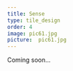 ```yaml
---
title: Sense
type: tile_design
order: 4
image: pic61.jpg
picture:  pic61.jpg
---
```

Coming soon...
